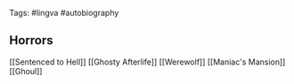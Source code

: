 Tags: #lingva  #autobiography 

## Horrors
[[Sentenced to Hell]]
[[Ghosty Afterlife]]
[[Werewolf]]
[[Maniac's Mansion]]
[[Ghoul]]
